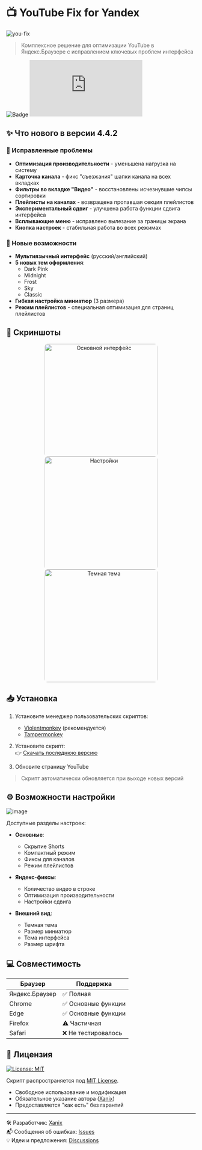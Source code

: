 # 📺 YouTube Fix for Yandex

![you-fix](https://github.com/user-attachments/assets/05972b03-8bcd-4eab-a992-6377db5e68ff)

> Комплексное решение для оптимизации YouTube в Яндекс.Браузере с исправлением ключевых проблем интерфейса

![Badge](https://hitscounter.dev/api/hit?url=https%3A%2F%2Fgithub.com%2FXanixsl%2FYouTube-Fix-for-Yandex&label=Visits&icon=person-fill&color=%238c68cd)
[![Downloads](https://img.shields.io/github/downloads/Xanixsl/YouTube-Fix-for-Yandex/fixer/youtube-fix-yandex.user.js?label=Downloads&style=flat-square)](https://github.com/Xanixsl/YouTube-Fix-for-Yandex/releases/download/fixer/youtube-fix-yandex.user.js)

## ✨ Что нового в версии 4.4.2

### 🐛 Исправленные проблемы
- **Оптимизация производительности** - уменьшена нагрузка на систему
- **Карточка канала** - фикс "съезжания" шапки канала на всех вкладках
- **Фильтры во вкладке "Видео"** - восстановлены исчезнувшие чипсы сортировки
- **Плейлисты на каналах** - возвращена пропавшая секция плейлистов
- **Экспериментальный сдвиг** - улучшена работа функции сдвига интерфейса
- **Всплывающие меню** - исправлено вылезание за границы экрана
- **Кнопка настроек** - стабильная работа во всех режимах

### 🚀 Новые возможности
- **Мультиязычный интерфейс** (русский/английский)
- **5 новых тем оформления**:
  - Dark Pink
  - Midnight
  - Frost
  - Sky
  - Classic
- **Гибкая настройка миниатюр** (3 размера)
- **Режим плейлистов** - специальная оптимизация для страниц плейлистов

## 📸 Скриншоты

<p align="center">
  <img src="https://github.com/user-attachments/assets/7472f7a3-ba98-4bab-a7e9-bd950029a412" width="300" style="border-radius: 8px; margin: 0 10px;" alt="Основной интерфейс"/>
  <img src="https://github.com/user-attachments/assets/8c781228-100a-436c-8b47-7015023170da" width="300" style="border-radius: 8px; margin: 0 10px;" alt="Настройки"/>
  <img src="https://github.com/user-attachments/assets/44c6475d-edc4-4278-bab5-ae78d5c45dc8" width="300" style="border-radius: 8px; margin: 0 10px;" alt="Темная тема"/>
</p>

## 📥 Установка

1. Установите менеджер пользовательских скриптов:
   - [Violentmonkey](https://violentmonkey.github.io/get-it/) (рекомендуется)
   - [Tampermonkey](https://www.tampermonkey.net/)

2. Установите скрипт:  
   👉 [Скачать последнюю версию](https://raw.githubusercontent.com/Xanixsl/YouTube-Fix-for-Yandex/main/youtube-fix-yandex.user.js)

3. Обновите страницу YouTube

> Скрипт автоматически обновляется при выходе новых версий

## ⚙️ Возможности настройки

![image](https://github.com/user-attachments/assets/107aca06-5722-4201-ac93-eea26ff20aee)

Доступные разделы настроек:
- **Основные**:
  - Скрытие Shorts
  - Компактный режим
  - Фиксы для каналов
  - Режим плейлистов

- **Яндекс-фиксы**:
  - Количество видео в строке
  - Оптимизация производительности
  - Настройки сдвига

- **Внешний вид**:
  - Темная тема
  - Размер миниатюр
  - Тема интерфейса
  - Размер шрифта

## 💻 Совместимость

| Браузер | Поддержка |
|---------|-----------|
| Яндекс.Браузер | ✅ Полная |
| Chrome | ✅ Основные функции |
| Edge | ✅ Основные функции |
| Firefox | ⚠️ Частичная |
| Safari | ❌ Не тестировалось |

## 📄 Лицензия
[![License: MIT](https://img.shields.io/badge/License-MIT-yellow.svg)](https://opensource.org/licenses/MIT)

Скрипт распространяется под [MIT License](LICENSE).  
- Свободное использование и модификация  
- Обязательное указание автора ([Xanix](https://github.com/Xanixsl))  
- Предоставляется "как есть" без гарантий  

---

🛠 Разработчик: [Xanix](https://github.com/Xanixsl)  
📬 Сообщения об ошибках: [Issues](https://github.com/Xanixsl/YouTube-Fix-for-Yandex/issues)  
💡 Идеи и предложения: [Discussions](https://github.com/Xanixsl/YouTube-Fix-for-Yandex/discussions)
